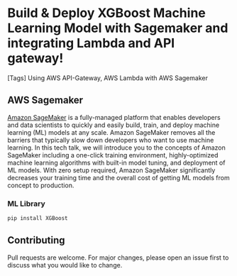 # Build & Deploy XGBoost Machine Learning Model with Sagemaker and integrating Lambda and API gateway!
[Tags] Using AWS API-Gateway, AWS Lambda with AWS Sagemaker

## AWS Sagemaker

[Amazon SageMaker](https://aws.amazon.com/sagemaker/) is a fully-managed platform that enables developers and data scientists to quickly and easily build, train, and deploy machine learning (ML) models at any scale. Amazon SageMaker removes all the barriers that typically slow down developers who want to use machine learning. In this tech talk, we will introduce you to the concepts of Amazon SageMaker including a one-click training environment, highly-optimized machine learning algorithms with built-in model tuning, and deployment of ML models. With zero setup required, Amazon SageMaker significantly decreases your training time and the overall cost of getting ML models from concept to production.

### ML Library
```bash
pip install XGBoost
```
## Contributing
Pull requests are welcome. For major changes, please open an issue first to discuss what you would like to change.


